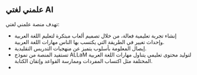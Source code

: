 ## علمني لغتي AI
تهدف منصة علمني لغتي:
- إنشاء تجربة تعليمية فعالة، من خلال تصميم ألعاب مبتكرة لتعليم اللغة العربية وإحداث تغيير في الطريقة التي يكتسب بها الناس مهارات اللغة العربية.
- إيصال المعلومة بأسلوب يتميز عن منهجيات التدريس التقليدية. 
- تستفيد المنصة من نموذج ALLaM لتوليد محتوى تعليمي يتناول مهارات اللغة العربية المختلفة مثل اكتساب المفردات وممارسة القواعد وإتقان الكتابة.
- 
